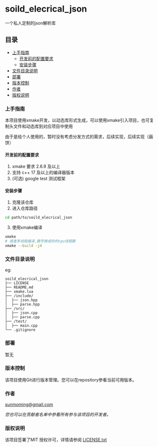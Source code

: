 

# soild_elecrical_json

一个私人定制的json解析库
 
## 目录

- [上手指南](#上手指南)
  - [开发前的配置要求](#开发前的配置要求)
  - [安装步骤](#安装步骤)
- [文件目录说明](#文件目录说明)
- [部署](#部署)
- [版本控制](#版本控制)
- [作者](#作者)
- [版权说明](#版权说明)

### 上手指南

本项目使用xmake开发，以动态库形式生成，可以使用xmake引入项目，也可复制头文件和动态库到对应项目中使用

由于是给个人使用的，暂时没有考虑分发方式的需求，后续实现，后续实现（画饼）


#### 开发前的配置要求

1. xmake 要求 2.6.9 及以上
2. 支持 c++ 17 及以上的编译器版本
3. (可选) google test 测试框架 

#### **安装步骤**

1. 克隆该仓库
2. 进入仓库路径

```sh
cd path/to/soild_elecrical_json
```

3. 使用xmake编译

```sh
xmake 
# 或者多线程编译,数字换成你的cpu线程数
xmake --build -j4
```

### 文件目录说明
eg:

```
soild_elecrical_json
├── LICENSE
├── README.md
├── xmake.lua
├── /include/
│  ├── json.hpp
│  ├── parse.hpp
├── /src/
│  ├── json.cpp
│  ├── parse.cpp
├── /test/
│  ├── main.cpp
└── .gitignore
```

### 部署

暂无

### 版本控制

该项目使用Git进行版本管理。您可以在repository参看当前可用版本。

### 作者

sunmoming@gmail.com

 *您也可以在贡献者名单中参看所有参与该项目的开发者。*

### 版权说明

该项目签署了MIT 授权许可，详情请参阅 [LICENSE.txt](https://github.com/pitlst/soild_elecrical_json/blob/master/LICENSE)